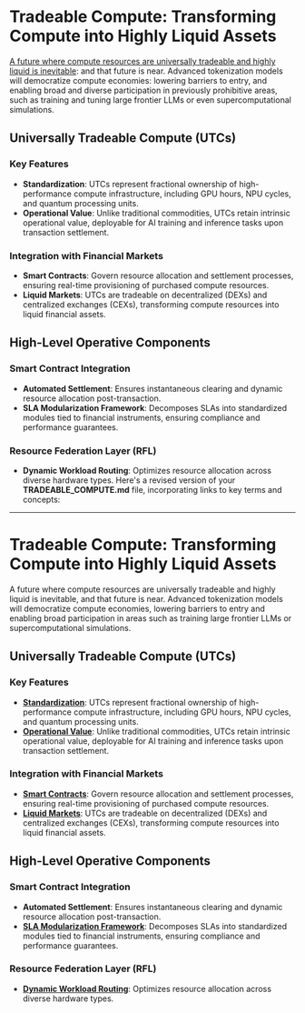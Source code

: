 # Tradeable Compute: Transforming Compute into Highly Liquid Assets

[A future where compute resources are universally tradeable and highly liquid is inevitable](/literary_products/joes_notes/TENETS.md): and that future is near. Advanced tokenization models will democratize compute economies: lowering barriers to entry, and enabling broad and diverse participation in previously prohibitive areas, such as training and tuning large frontier LLMs or even supercomputational simulations. 

## Universally Tradeable Compute (UTCs)

### Key Features

- **Standardization**: UTCs represent fractional ownership of high-performance compute infrastructure, including GPU hours, NPU cycles, and quantum processing units.
- **Operational Value**: Unlike traditional commodities, UTCs retain intrinsic operational value, deployable for AI training and inference tasks upon transaction settlement.

### Integration with Financial Markets

- **Smart Contracts**: Govern resource allocation and settlement processes, ensuring real-time provisioning of purchased compute resources.
- **Liquid Markets**: UTCs are tradeable on decentralized (DEXs) and centralized exchanges (CEXs), transforming compute resources into liquid financial assets.

## High-Level Operative Components

### Smart Contract Integration

- **Automated Settlement**: Ensures instantaneous clearing and dynamic resource allocation post-transaction.
- **SLA Modularization Framework**: Decomposes SLAs into standardized modules tied to financial instruments, ensuring compliance and performance guarantees.

### Resource Federation Layer (RFL)

- **Dynamic Workload Routing**: Optimizes resource allocation across diverse hardware types.
Here's a revised version of your **TRADEABLE_COMPUTE.md** file, incorporating links to key terms and concepts:

---

# Tradeable Compute: Transforming Compute into Highly Liquid Assets

A future where compute resources are universally tradeable and highly liquid is inevitable, and that future is near. Advanced tokenization models will democratize compute economies, lowering barriers to entry and enabling broad participation in areas such as training large frontier LLMs or supercomputational simulations.

## Universally Tradeable Compute (UTCs)

### Key Features

- **[Standardization](/literary_products/encyclopedia/STANDARDIZATION.md)**: UTCs represent fractional ownership of high-performance compute infrastructure, including GPU hours, NPU cycles, and quantum processing units.
- **[Operational Value](/literary_products/encyclopedia/OPERATIONAL_VALUE.md)**: Unlike traditional commodities, UTCs retain intrinsic operational value, deployable for AI training and inference tasks upon transaction settlement.

### Integration with Financial Markets

- **[Smart Contracts](/literary_products/encyclopedia/SMART_CONTRACTS.md)**: Govern resource allocation and settlement processes, ensuring real-time provisioning of purchased compute resources.
- **[Liquid Markets](/literary_products/encyclopedia/LIQUID_MARKETS.md)**: UTCs are tradeable on decentralized (DEXs) and centralized exchanges (CEXs), transforming compute resources into liquid financial assets.

## High-Level Operative Components

### Smart Contract Integration

- **Automated Settlement**: Ensures instantaneous clearing and dynamic resource allocation post-transaction.
- **[SLA Modularization Framework](/literary_products/encyclopedia/SLA_MODULARIZATION.md)**: Decomposes SLAs into standardized modules tied to financial instruments, ensuring compliance and performance guarantees.

### Resource Federation Layer (RFL)

- **[Dynamic Workload Routing](/literary_products/encyclopedia/DYNAMIC_WORKLOAD_ROUTING.md)**: Optimizes resource allocation across diverse hardware types.
